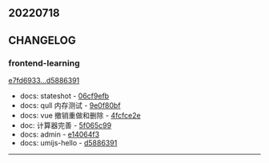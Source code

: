## 20220718

## CHANGELOG

### frontend-learning

[e7fd6933...d5886391](https://github.com/zhbhun/frontend-learning/compare/e7fd6933...d5886391)

* docs: stateshot - [06cf9efb](https://github.com/zhbhun/frontend-learning/commit/06cf9efbeb1e35c67d5aeec2cda1b3892bba8dca)
* docs: qull 内存测试 - [9e0f80bf](https://github.com/zhbhun/frontend-learning/commit/9e0f80bfd0e0aeab77f58a3677962c8e242a3d40)
* docs: vue 撤销重做和删除 - [4fcfce2e](https://github.com/zhbhun/frontend-learning/commit/4fcfce2e33480000e8c4a2efe73d94b7982c09e0)
* doc: 计算器完善 - [5f065c99](https://github.com/zhbhun/frontend-learning/commit/5f065c9978dce47d7d1d23c9f818c80e97b7fc24)
* docs: admin - [e14064f3](https://github.com/zhbhun/frontend-learning/commit/e14064f3eb96f64a8926bba9e78ae8e7d1257a2a)
* docs: umijs-hello - [d5886391](https://github.com/zhbhun/frontend-learning/commit/d5886391df9f92419b2bc9b226a82d7ea0bfa7b8)

---

